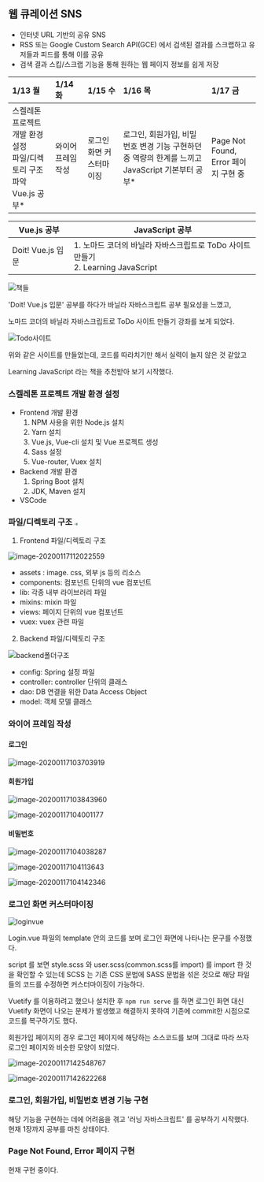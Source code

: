 ## 웹 큐레이션 SNS

* 인터넷 URL 기반의 공유 SNS
* RSS 또는 Google Custom Search API(GCE) 에서 검색된 결과를 스크랩하고 유저들과 피드를 통해 이를 공유
* 검색 결과 스킵/스크랩 기능을 통해 원하는 웹 페이지 정보를 쉽게 저장



| 1/13 월                                                      | 1/14 화            | 1/15 수                  | 1/16 목                                                      | 1/17 금                              |
| :----------------------------------------------------------- | :----------------- | :----------------------- | :----------------------------------------------------------- | :----------------------------------- |
| 스켈레톤 프로젝트 개발 환경 설정 <br />파일/디렉토리 구조 파악<br />Vue.js 공부* | 와이어 프레임 작성 | 로그인 화면 커스터마이징 | 로그인, 회원가입, 비밀번호 변경 기능 구현하던 중 역량의 한계를 느끼고 JavaScript 기본부터 공부* | Page Not Found, Error 페이지 구현 중 |

| Vue.js 공부       | JavaScript 공부                                              |
| ----------------- | ------------------------------------------------------------ |
| Doit! Vue.js 입문 | 1. 노마드 코더의 바닐라 자바스크립트로 ToDo 사이트 만들기<br />2. Learning JavaScript |

![책들](./images/books.jpg)

'Doit! Vue.js 입문' 공부를 하다가 바닐라 자바스크립트 공부 필요성을 느꼈고,

노마드 코더의 바닐라 자바스크립트로 ToDo 사이트 만들기 강좌를 보게 되었다.

![Todo사이트](./images/javascript_todo.png)

위와 같은 사이트를 만들었는데, 코드를 따라치기만 해서 실력이 늘지 않은 것 같았고

Learning JavaScript 라는 책을 추천받아 보기 시작했다.



### 스켈레톤 프로젝트 개발 환경 설정

* Frontend 개발 환경
  1. NPM 사용을 위한 Node.js 설치
  2. Yarn 설치
  3. Vue.js, Vue-cli 설치 및 Vue 프로젝트 생성
  4. Sass 설정
  5. Vue-router, Vuex 설치
* Backend 개발 환경
  1. Spring Boot 설치
  2. JDK, Maven 설치
* VSCode



### 파일/디렉토리 구조 <img src="https://twemoji.maxcdn.com/v/12.1.4/72x72/1f9d0.png" alt="🧐" style="zoom:25%;" />

1) Frontend 파일/디렉토리 구조

![image-20200117112022559](./images/image-20200117112022559.jpg)

* assets : image. css, 외부 js 등의 리소스
* components: 컴포넌트 단위의 vue 컴포넌트
* lib: 각종 내부 라이브러리 파일
* mixins: mixin 파일
* views: 페이지 단위의 vue 컴포넌트
* vuex: vuex 관련 파일

2) Backend 파일/디렉토리 구조

![backend폴더구조](./images/backend폴더구조.png)

* config: Spring 설정 파일
* controller: controller 단위의 클래스
* dao: DB 연결을 위한 Data Access Object
* model: 객체 모델 클래스



### 와이어 프레임 작성

#### 로그인

![image-20200117103703919](./images/image-20200117103703919.png)

#### 회원가입

![image-20200117103843960](./images/image-20200117103843960.png)

![image-20200117104001177](./images/image-20200117104001177.png)

#### 비밀번호

![image-20200117104038287](./images/image-20200117104038287.png)

![image-20200117104113643](./images/image-20200117104113643.png)

![image-20200117104142346](./images/image-20200117104142346.png)



### 로그인 화면 커스터마이징

![loginvue](./images/loginvue.png)

Login.vue 파일의 template 안의 코드를 보며 로그인 화면에 나타나는 문구를 수정했다.

script 를 보면 style.scss 와 user.scss(common.scss를 import) 를 import 한 것을 확인할 수 있는데 SCSS 는 기존 CSS 문법에 SASS 문법을 섞은 것으로 해당 파일들의 코드를 수정하면 커스터마이징이 가능하다.

Vuetify 를 이용하려고 했으나 설치한 후 `npm run serve` 를 하면 로그인 화면 대신 Vuetify 화면이 나오는 문제가 발생했고 해결하지 못하여 기존에 commit한 시점으로 코드를 복구하기도 했다.

회원가입 페이지의 경우 로그인 페이지에 해당하는 소스코드를 보며 그대로 따라 쓰자 로그인 페이지와 비슷한 모양이 되었다.

![image-20200117142548767](./images/image-20200117142548767.png)



![image-20200117142622268](./images/image-20200117142622268.png)



### 로그인, 회원가입, 비밀번호 변경 기능 구현

해당 기능을 구현하는 데에 어려움을 겪고 '러닝 자바스크립트' 를 공부하기 시작했다. 현재 1장까지 공부를 마친 상태이다.



### Page Not Found, Error 페이지 구현

현재 구현 중이다.